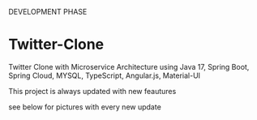 DEVELOPMENT PHASE

# Twitter-Clone
Twitter Clone with Microservice Architecture using Java 17, Spring Boot, Spring Cloud, MYSQL, TypeScript, Angular.js, Material-UI

This project is always updated with new feautures

see below for pictures with every new update
